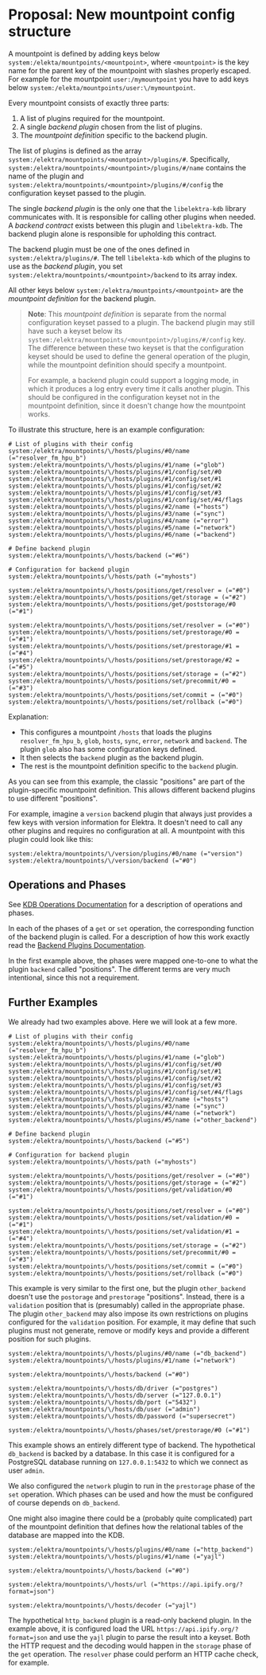 # Proposal: New mountpoint config structure

A mountpoint is defined by adding keys below `system:/elekta/mountpoints/<mountpoint>`, where `<mountpoint>` is the key name for the parent key of the mountpoint with slashes properly escaped.
For example for the mountpoint `user:/mymountpoint` you have to add keys below `system:/elekta/mountpoints/user:\/mymountpoint`.

Every mountpoint consists of exactly three parts:

1. A list of plugins required for the mountpoint.
2. A single _backend plugin_ chosen from the list of plugins.
3. The _mountpoint definition_ specific to the backend plugin.

The list of plugins is defined as the array `system:/elektra/mountpoints/<mountpoint>/plugins/#`.
Specifically, `system:/elektra/mountpoints/<mountpoint>/plugins/#/name` contains the name of the plugin and `system:/elektra/mountpoints/<mountpoint>/plugins/#/config` the configuration keyset passed to the plugin.

The single _backend plugin_ is the only one that the `libelektra-kdb` library communicates with.
It is responsible for calling other plugins when needed.
A _backend contract_ exists between this plugin and `libelektra-kdb`.
The backend plugin alone is responsible for upholding this contract.

The backend plugin must be one of the ones defined in `system:/elektra/plugins/#`.
The tell `libelekta-kdb` which of the plugins to use as the _backend plugin_, you set `system:/elektra/mountpoints/<mountpoint>/backend` to its array index.

All other keys below `system:/elektra/mountpoints/<mountpoint>` are the _mountpoint definition_ for the backend plugin.

> **Note**: This _mountpoint definition_ is separate from the normal configuration keyset passed to a plugin.
> The backend plugin may still have such a keyset below its `system:/elektra/mountpoints/<mountpoint>/plugins/#/config` key.
> The difference between these two keyset is that the configuration keyset should be used to define the general operation of the plugin, while the mountpoint definition should specify a mountpoint.
>
> For example, a backend plugin could support a logging mode, in which it produces a log entry every time it calls another plugin.
> This should be configured in the configuration keyset not in the mountpoint definition, since it doesn't change how the mountpoint works.

To illustrate this structure, here is an example configuration:

```
# List of plugins with their config
system:/elektra/mountpoints/\/hosts/plugins/#0/name (="resolver_fm_hpu_b")
system:/elektra/mountpoints/\/hosts/plugins/#1/name (="glob")
system:/elektra/mountpoints/\/hosts/plugins/#1/config/set/#0
system:/elektra/mountpoints/\/hosts/plugins/#1/config/set/#1
system:/elektra/mountpoints/\/hosts/plugins/#1/config/set/#2
system:/elektra/mountpoints/\/hosts/plugins/#1/config/set/#3
system:/elektra/mountpoints/\/hosts/plugins/#1/config/set/#4/flags
system:/elektra/mountpoints/\/hosts/plugins/#2/name (="hosts")
system:/elektra/mountpoints/\/hosts/plugins/#3/name (="sync")
system:/elektra/mountpoints/\/hosts/plugins/#4/name (="error")
system:/elektra/mountpoints/\/hosts/plugins/#5/name (="network")
system:/elektra/mountpoints/\/hosts/plugins/#6/name (="backend")

# Define backend plugin
system:/elektra/mountpoints/\/hosts/backend (="#6")

# Configuration for backend plugin
system:/elektra/mountpoints/\/hosts/path (="myhosts")

system:/elektra/mountpoints/\/hosts/positions/get/resolver = (="#0")
system:/elektra/mountpoints/\/hosts/positions/get/storage = (="#2")
system:/elektra/mountpoints/\/hosts/positions/get/poststorage/#0 (="#1")

system:/elektra/mountpoints/\/hosts/positions/set/resolver = (="#0")
system:/elektra/mountpoints/\/hosts/positions/set/prestorage/#0 = (="#1")
system:/elektra/mountpoints/\/hosts/positions/set/prestorage/#1 = (="#4")
system:/elektra/mountpoints/\/hosts/positions/set/prestorage/#2 = (="#5")
system:/elektra/mountpoints/\/hosts/positions/set/storage = (="#2")
system:/elektra/mountpoints/\/hosts/positions/set/precommit/#0 = (="#3")
system:/elektra/mountpoints/\/hosts/positions/set/commit = (="#0")
system:/elektra/mountpoints/\/hosts/positions/set/rollback (="#0")
```

Explanation:

- This configures a mountpoint `/hosts` that loads the plugins `resolver_fm_hpu_b`, `glob`, `hosts`, `sync`, `error`, `network` and `backend`.
  The plugin `glob` also has some configuration keys defined.
- It then selects the `backend` plugin as the backend plugin.
- The rest is the mountpoint definition specific to the `backend` plugin.

As you can see from this example, the classic "positions" are part of the plugin-specific mountpoint definition.
This allows different backend plugins to use different "positions".

For example, imagine a `version` backend plugin that always just provides a few keys with version information for Elektra.
It doesn't need to call any other plugins and requires no configuration at all.
A mountpoint with this plugin could look like this:

```
system:/elektra/mountpoints/\/version/plugins/#0/name (="version")
system:/elektra/mountpoints/\/version/backend (="#0")
```

## Operations and Phases

See [KDB Operations Documentation](./kdb-operations.md) for a description of operations and phases.

In each of the phases of a `get` or `set` operation, the corresponding function of the backend plugin is called.
For a description of how this work exactly read the [Backend Plugins Documentation](./backend-plugins.md).

In the first example above, the phases were mapped one-to-one to what the plugin `backend` called "positions".
The different terms are very much intentional, since this not a requirement.

## Further Examples

We already had two examples above.
Here we will look at a few more.

```
# List of plugins with their config
system:/elektra/mountpoints/\/hosts/plugins/#0/name (="resolver_fm_hpu_b")
system:/elektra/mountpoints/\/hosts/plugins/#1/name (="glob")
system:/elektra/mountpoints/\/hosts/plugins/#1/config/set/#0
system:/elektra/mountpoints/\/hosts/plugins/#1/config/set/#1
system:/elektra/mountpoints/\/hosts/plugins/#1/config/set/#2
system:/elektra/mountpoints/\/hosts/plugins/#1/config/set/#3
system:/elektra/mountpoints/\/hosts/plugins/#1/config/set/#4/flags
system:/elektra/mountpoints/\/hosts/plugins/#2/name (="hosts")
system:/elektra/mountpoints/\/hosts/plugins/#3/name (="sync")
system:/elektra/mountpoints/\/hosts/plugins/#4/name (="network")
system:/elektra/mountpoints/\/hosts/plugins/#5/name (="other_backend")

# Define backend plugin
system:/elektra/mountpoints/\/hosts/backend (="#5")

# Configuration for backend plugin
system:/elektra/mountpoints/\/hosts/path (="myhosts")

system:/elektra/mountpoints/\/hosts/positions/get/resolver = (="#0")
system:/elektra/mountpoints/\/hosts/positions/get/storage = (="#2")
system:/elektra/mountpoints/\/hosts/positions/get/validation/#0 (="#1")

system:/elektra/mountpoints/\/hosts/positions/set/resolver = (="#0")
system:/elektra/mountpoints/\/hosts/positions/set/validation/#0 = (="#1")
system:/elektra/mountpoints/\/hosts/positions/set/validation/#1 = (="#4")
system:/elektra/mountpoints/\/hosts/positions/set/storage = (="#2")
system:/elektra/mountpoints/\/hosts/positions/set/precommit/#0 = (="#3")
system:/elektra/mountpoints/\/hosts/positions/set/commit = (="#0")
system:/elektra/mountpoints/\/hosts/positions/set/rollback (="#0")
```

This example is very similar to the first one, but the plugin `other_backend` doesn't use the `postorage` and `prestorage` "positions".
Instead, there is a `validation` position that is (presumably) called in the appropriate phase.
The plugin `other_backend` may also impose its own restrictions on plugins configured for the `validation` position.
For example, it may define that such plugins must not generate, remove or modify keys and provide a different position for such plugins.

```
system:/elektra/mountpoints/\/hosts/plugins/#0/name (="db_backend")
system:/elektra/mountpoints/\/hosts/plugins/#1/name (="network")

system:/elektra/mountpoints/\/hosts/backend (="#0")

system:/elektra/mountpoints/\/hosts/db/driver (="postgres")
system:/elektra/mountpoints/\/hosts/db/server (="127.0.0.1")
system:/elektra/mountpoints/\/hosts/db/port (="5432")
system:/elektra/mountpoints/\/hosts/db/user (="admin")
system:/elektra/mountpoints/\/hosts/db/password (="supersecret")

system:/elektra/mountpoints/\/hosts/phases/set/prestorage/#0 (="#1")
```

This example shows an entirely different type of backend.
The hypothetical `db_backend` is backed by a database.
In this case it is configured for a PostgreSQL database running on `127.0.0.1:5432` to which we connect as user `admin`.

We also configured the `network` plugin to run in the `prestorage` phase of the `set` operation.
Which phases can be used and how the must be configured of course depends on `db_backend`.

One might also imagine there could be a (probably quite complicated) part of the mountpoint definition that defines how the relational tables of the database are mapped into the KDB.

```
system:/elektra/mountpoints/\/hosts/plugins/#0/name (="http_backend")
system:/elektra/mountpoints/\/hosts/plugins/#1/name (="yajl")

system:/elektra/mountpoints/\/hosts/backend (="#0")

system:/elektra/mountpoints/\/hosts/url (="https://api.ipify.org/?format=json")

system:/elektra/mountpoints/\/hosts/decoder (="yajl")
```

The hypothetical `http_backend` plugin is a read-only backend plugin.
In the example above, it is configured load the URL `https://api.ipify.org/?format=json` and use the `yajl` plugin to parse the result into a keyset.
Both the HTTP request and the decoding would happen in the `storage` phase of the `get` operation.
The `resolver` phase could perform an HTTP cache check, for example.
